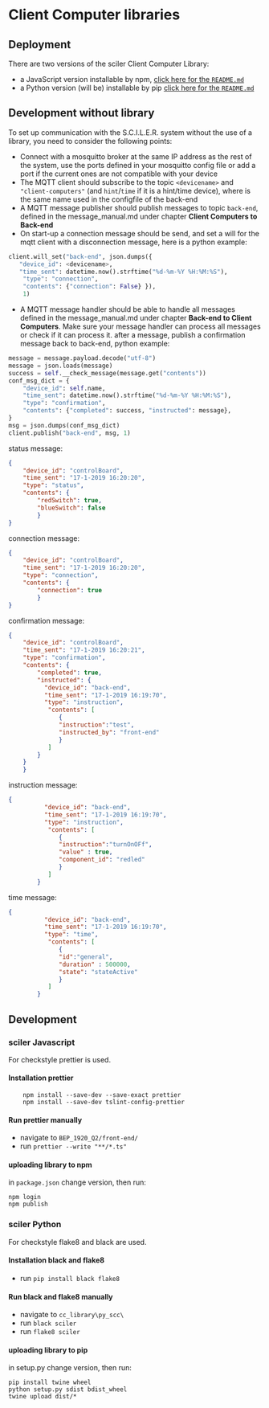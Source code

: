 # Client Computer libraries

## Deployment
There are two versions of the sciler Client Computer Library:
   - a JavaScript version installable by npm, [click here for the  `README.md`](js_scc/README.md)
   - a Python version (will be) installable by pip [click here for the  `README.md`](py_scc/README.md)

## Development without library

To set up communication with the S.C.I.L.E.R. system without the use of a library, you need to consider the following points:

- Connect with a mosquitto broker at the same IP address as the rest of the system, use the ports defined in your mosquitto config file or add a port if the current ones are not compatible with your device
- The MQTT client should subscribe to the topic `<devicename>` and `"client-computers"` (and `hint`/`time` if it is a hint/time device), where <devicename> is the same name used in the configfile of the back-end
- A MQTT message publisher should publish messages to topic `back-end`, defined in the message_manual.md under chapter __Client Computers to Back-end__
- On start-up a connection message should be send, and set a will for the mqtt client with a disconnection message, here is a python example:
```python
client.will_set("back-end", json.dumps({
   "device_id": <devicename>,
   "time_sent": datetime.now().strftime("%d-%m-%Y %H:%M:%S"),
    "type": "connection",
    "contents": {"connection": False} }),
    1)
```
- A MQTT message handler should be able to handle all messages defined in the message_manual.md under chapter __Back-end to Client Computers__. 
Make sure your message handler can process all messages or check if it can process it. after a message, publish a confirmation message back to back-end,
python example:
```python
message = message.payload.decode("utf-8")
message = json.loads(message)
success = self.__check_message(message.get("contents"))
conf_msg_dict = {
    "device_id": self.name,
    "time_sent": datetime.now().strftime("%d-%m-%Y %H:%M:%S"),
    "type": "confirmation",
    "contents": {"completed": success, "instructed": message},
}
msg = json.dumps(conf_msg_dict)
client.publish("back-end", msg, 1)
```
       
status message: 
```json
{ 
    "device_id": "controlBoard",
    "time_sent": "17-1-2019 16:20:20",
    "type": "status",
    "contents": {
        "redSwitch": true,
        "blueSwitch": false
        }
}
```
connection message: 
```json
{ 
    "device_id": "controlBoard",
    "time_sent": "17-1-2019 16:20:20",
    "type": "connection",
    "contents": {
        "connection": true 
        }
}
```
confirmation message:
```json
{ 
    "device_id": "controlBoard",
    "time_sent": "17-1-2019 16:20:21",
    "type": "confirmation",
    "contents": {
        "completed": true, 
        "instructed": { 
          "device_id": "back-end",
          "time_sent": "17-1-2019 16:19:70",
          "type": "instruction",
           "contents": [
              {
              "instruction":"test",
              "instructed_by": "front-end" 
              }
           ]
        }
    }
    }
```
instruction message:
```json
{ 
          "device_id": "back-end",
          "time_sent": "17-1-2019 16:19:70",
          "type": "instruction",
           "contents": [
              {
              "instruction":"turnOnOFf",
              "value" : true,
              "component_id": "redled"
              }
           ]
        }
```
time message:
```json
{ 
          "device_id": "back-end",
          "time_sent": "17-1-2019 16:19:70",
          "type": "time",
           "contents": [
              {
              "id":"general",
              "duration" : 500000,
              "state": "stateActive"
              }
           ]
        }
```
## Development

### sciler Javascript
For checkstyle prettier is used.
#### Installation prettier
```
    npm install --save-dev --save-exact prettier
    npm install --save-dev tslint-config-prettier
```
#### Run prettier manually
- navigate to `BEP_1920_Q2/front-end/`
- run `prettier --write "**/*.ts"`

#### uploading library to npm
in `package.json` change version, then run:
```
npm login
npm publish
```

### sciler Python
For checkstyle flake8 and black are used.
#### Installation black and flake8
- run `pip install black flake8`
#### Run black and flake8 manually
- navigate to `cc_library\py_scc\`
- run `black sciler`
- run `flake8 sciler`

#### uploading library to pip
in setup.py change version, then run:
```
pip install twine wheel 
python setup.py sdist bdist_wheel
twine upload dist/*
```
